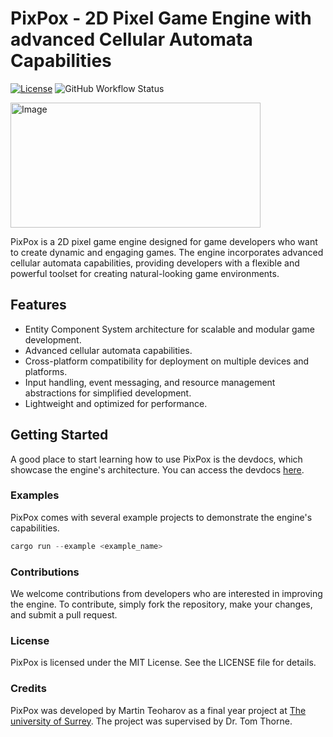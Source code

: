 # PixPox - 2D Pixel Game Engine with advanced Cellular Automata Capabilities

[![License](https://img.shields.io/badge/license-MIT-blue.svg)](https://opensource.org/licenses/MIT)
![GitHub Workflow Status](https://img.shields.io/github/workflow/status/martinteoharov/pixpox/rust.yml?label=CI&logo=github&style=flat-square)

<img src="https://user-images.githubusercontent.com/43793073/234361085-053432ef-b9fe-4581-9795-4ddba162bf0c.png" alt="Image" width="400" height="200">

PixPox is a 2D pixel game engine designed for game developers who want to create dynamic and engaging games. The engine incorporates advanced cellular automata capabilities, providing developers with a flexible and powerful toolset for creating natural-looking game environments.

## Features
- Entity Component System architecture for scalable and modular game development.
- Advanced cellular automata capabilities.
- Cross-platform compatibility for deployment on multiple devices and platforms.
- Input handling, event messaging, and resource management abstractions for simplified development.
- Lightweight and optimized for performance.

## Getting Started

A good place to start learning how to use PixPox is the devdocs, which showcase the engine's architecture. You can access the devdocs [here](https://martinteoharov.github.io/pixpox-dev-docs/).

### Examples
PixPox comes with several example projects to demonstrate the engine's capabilities.

```rust
cargo run --example <example_name>
```

### Contributions
We welcome contributions from developers who are interested in improving the engine. To contribute, simply fork the repository, make your changes, and submit a pull request.

### License
PixPox is licensed under the MIT License. See the LICENSE file for details.

### Credits
PixPox was developed by Martin Teoharov as a final year project at [The university of Surrey](https://www.surrey.ac.uk/). The project was supervised by Dr. Tom Thorne.
